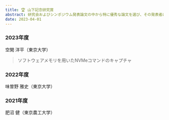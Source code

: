 ```yaml
---
title: 🏆 山下記念研究賞
abstract: 研究会およびシンポジウム発表論文の中から特に優秀な論文を選び、その発表者に授与されます。
date: 2023-04-01
---
```


### 2023年度

空閑 洋平（東京大学）

> ソフトウェアメモリを用いたNVMeコマンドのキャプチャ

### 2022年度

味曽野 雅史（東京大学）

### 2021年度

肥沼 健（東京農工大学）
